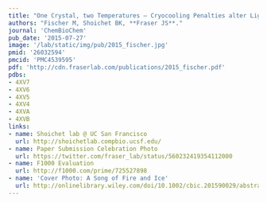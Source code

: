 ```yaml
---
title: "One Crystal, two Temperatures – Cryocooling Penalties alter Ligand Binding to Transient Protein Sites."
authors: "Fischer M, Shoichet BK, **Fraser JS**."
journal: 'ChemBioChem'
pub_date: '2015-07-27'
image: '/lab/static/img/pub/2015_fischer.jpg'
pmid: '26032594'
pmcid: 'PMC4539595'
pdf: 'http://cdn.fraserlab.com/publications/2015_fischer.pdf'
pdbs:
- 4XV7
- 4XV6
- 4XV5
- 4XV4
- 4XVA
- 4XVB
links:
- name: Shoichet lab @ UC San Francisco
  url: http://shoichetlab.compbio.ucsf.edu/
- name: Paper Submission Celebration Photo
  url: https://twitter.com/fraser_lab/status/560232419354112000
- name: F1000 Evaluation
  url: http://f1000.com/prime/725527898
- name: 'Cover Photo: A Song of Fire and Ice'
  url: http://onlinelibrary.wiley.com/doi/10.1002/cbic.201590029/abstract
---
```

